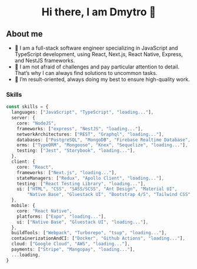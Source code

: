 <h1 align="center">Hi there, I am Dmytro 👋</h1>

## About me

* 💼  I am a full-stack software engineer specializing in JavaScript and TypeScript development, using React, Next.js, React Native, Express, and NestJS frameworks.
* 🔨  I am not afraid of challenges and pay particular attention to detail. That’s why I can always find solutions to uncommon tasks. 
* 🎯  I’m result-oriented, always doing my best to ensure high-quality work.


### Skills

```ts
const skills = {
  languages: ["JavaScript", "TypeScript", "loading..."],
  server: {
    core: "NodeJS",
    frameworks: ["express", "NestJS", "loading..."],
    networkArchitectures: ["REST", "Graphql", "loading..."],
    databases: ["PostgreSQL", "MongoDB", "Firebase Realtime Database", "Firebase Cloud Firestore", "Redis", "loading..."],
    orms: ["TypeORM", "Mongoose", "Knex", "Sequelize", "loading..."],
    testing: ["Jest", "Storybook", "loading..."],
  },
  client: {
    core: "React",
    frameworks: ["Next.js", "loading..."],
    stateManagers: ["Redux", "Apollo Client", "loading..."],
    testing: ["React Testing Library", "loading..."],
    ui: ["HTML", "CSS", "SASS/SCSS", "Ant Design", "Material UI",
        "Native Base", "Gluestack UI", "Bootstrap 4/5", "Tailwind CSS", "loading..."],
  },
  mobile: {
    core: "React Native",
    platforms: ["Expo", "loading..."],
    ui: ["Native Base", "Gluestack UI", "loading..."],
  },
  buildTools: ["Webpack", "Turborepo", "tsup", "loading..."],
  containerizationAndCI: ["Docker", "Github Actions", "loading..."],
  cloud: ["Google Cloud", "AWS", "loading..."],
  payments: ["Stripe", "Mangopay", "loading..."],
  ...loading,
}
```
